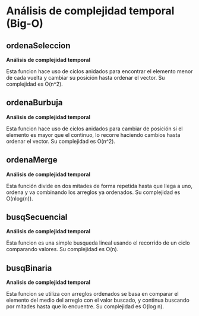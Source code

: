 # Análisis de complejidad temporal (Big-O)

## ordenaSeleccion

**Análisis de complejidad temporal**

Esta funcion hace uso de ciclos anidados para encontrar el elemento menor de cada vuelta y cambiar su posición hasta ordenar el vector. Su complejidad es O(n^2).

## ordenaBurbuja

**Análisis de complejidad temporal**

Esta funcion hace uso de ciclos anidados para cambiar de posición si el elemento es mayor que el continuo, lo recorre haciendo cambios hasta ordenar el vector. Su complejidad es O(n^2).

## ordenaMerge

**Análisis de complejidad temporal**

Esta función divide en dos mitades de forma repetida hasta que llega a uno, ordena y va combinando los arreglos ya ordenados. Su complejidad es O(nlog(n)).

## busqSecuencial

**Análisis de complejidad temporal**

Esta funcion es una simple busqueda lineal usando el recorrido de un ciclo comparando valores. Su complejidad es O(n).

## busqBinaria

**Analisis de complejidad temporal**

Esta funcion se utiliza con arreglos ordenados se basa en comparar el elemento del medio del arreglo con el valor buscado, y continua buscando por mitades hasta que lo encuentre. Su complejidad es O(log n).
